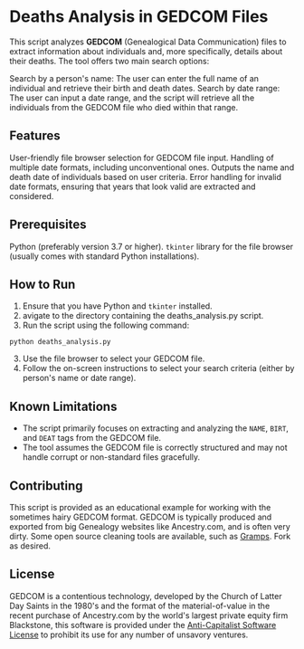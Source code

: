 # Deaths Analysis in GEDCOM Files

This script analyzes **GEDCOM** (Genealogical Data Communication) files to extract information about individuals and, more specifically, details about their deaths. The tool offers two main search options:

Search by a person's name: The user can enter the full name of an individual and retrieve their birth and death dates.
Search by date range: The user can input a date range, and the script will retrieve all the individuals from the GEDCOM file who died within that range.

## Features

User-friendly file browser selection for GEDCOM file input.
Handling of multiple date formats, including unconventional ones.
Outputs the name and death date of individuals based on user criteria.
Error handling for invalid date formats, ensuring that years that look valid are extracted and considered.

## Prerequisites

Python (preferably version 3.7 or higher).
`tkinter` library for the file browser (usually comes with standard Python installations).

## How to Run

1. Ensure that you have Python and `tkinter` installed.
2. avigate to the directory containing the deaths_analysis.py script.
3. Run the script using the following command:

```python deaths_analysis.py```

3. Use the file browser to select your GEDCOM file.
4. Follow the on-screen instructions to select your search criteria (either by person's name or date range).

## Known Limitations

- The script primarily focuses on extracting and analyzing the `NAME`, `BIRT`, and `DEAT` tags from the GEDCOM file.
- The tool assumes the GEDCOM file is correctly structured and may not handle corrupt or non-standard files gracefully.

## Contributing

This script is provided as an educational example for working with the sometimes hairy GEDCOM format. GEDCOM is typically produced and exported from big Genealogy websites like Ancestry.com, and is often very dirty. Some open source cleaning tools are available, such as [Gramps](https://gramps-project.org). Fork as desired.

## License

GEDCOM is a contentious technology, developed by the Church of Latter Day Saints in the 1980's and the format of the material-of-value in the recent purchase of Ancestry.com by the world's largest private equity firm Blackstone, this software is provided under the [Anti-Capitalist Software License](https://anticapitalist.software) to prohibit its use for any number of unsavory ventures.
